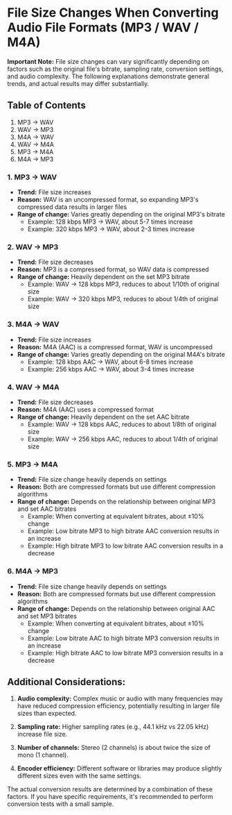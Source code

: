 # File Size Changes When Converting Audio File Formats (MP3 / WAV / M4A)

**Important Note:** File size changes can vary significantly depending on factors such as the original file's bitrate, sampling rate, conversion settings, and audio complexity. The following explanations demonstrate general trends, and actual results may differ substantially.

## Table of Contents

1. MP3 -> WAV
2. WAV -> MP3
3. M4A -> WAV
4. WAV -> M4A
5. MP3 -> M4A
6. M4A -> MP3

### 1. MP3 -> WAV

- **Trend:** File size increases
- **Reason:** WAV is an uncompressed format, so expanding MP3's compressed data results in larger files
- **Range of change:** Varies greatly depending on the original MP3's bitrate
  - Example: 128 kbps MP3 -> WAV, about 5-7 times increase
  - Example: 320 kbps MP3 -> WAV, about 2-3 times increase

### 2. WAV -> MP3

- **Trend:** File size decreases
- **Reason:** MP3 is a compressed format, so WAV data is compressed
- **Range of change:** Heavily dependent on the set MP3 bitrate
  - Example: WAV -> 128 kbps MP3, reduces to about 1/10th of original size
  - Example: WAV -> 320 kbps MP3, reduces to about 1/4th of original size

### 3. M4A -> WAV

- **Trend:** File size increases
- **Reason:** M4A (AAC) is a compressed format, WAV is uncompressed
- **Range of change:** Varies greatly depending on the original M4A's bitrate
  - Example: 128 kbps AAC -> WAV, about 6-8 times increase
  - Example: 256 kbps AAC -> WAV, about 3-4 times increase

### 4. WAV -> M4A

- **Trend:** File size decreases
- **Reason:** M4A (AAC) uses a compressed format
- **Range of change:** Heavily dependent on the set AAC bitrate
  - Example: WAV -> 128 kbps AAC, reduces to about 1/8th of original size
  - Example: WAV -> 256 kbps AAC, reduces to about 1/4th of original size

### 5. MP3 -> M4A

- **Trend:** File size change heavily depends on settings
- **Reason:** Both are compressed formats but use different compression algorithms
- **Range of change:** Depends on the relationship between original MP3 and set AAC bitrates
  - Example: When converting at equivalent bitrates, about ±10% change
  - Example: Low bitrate MP3 to high bitrate AAC conversion results in an increase
  - Example: High bitrate MP3 to low bitrate AAC conversion results in a decrease

### 6. M4A -> MP3

- **Trend:** File size change heavily depends on settings
- **Reason:** Both are compressed formats but use different compression algorithms
- **Range of change:** Depends on the relationship between original AAC and set MP3 bitrates
  - Example: When converting at equivalent bitrates, about ±10% change
  - Example: Low bitrate AAC to high bitrate MP3 conversion results in an increase
  - Example: High bitrate AAC to low bitrate MP3 conversion results in a decrease

## Additional Considerations:

1. **Audio complexity:** Complex music or audio with many frequencies may have reduced compression efficiency, potentially resulting in larger file sizes than expected.

2. **Sampling rate:** Higher sampling rates (e.g., 44.1 kHz vs 22.05 kHz) increase file size.

3. **Number of channels:** Stereo (2 channels) is about twice the size of mono (1 channel).

4. **Encoder efficiency:** Different software or libraries may produce slightly different sizes even with the same settings.

The actual conversion results are determined by a combination of these factors. If you have specific requirements, it's recommended to perform conversion tests with a small sample.